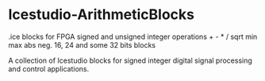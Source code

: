 # Icestudio-ArithmeticBlocks
.ice blocks for FPGA signed and unsigned integer operations + - * / sqrt min max abs neg. 16, 24 and some 32 bits blocks

A collection of Icestudio blocks for signed integer digital signal processing and control applications.
